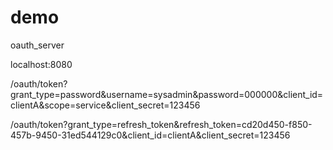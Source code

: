 # demo
oauth_server


localhost:8080

/oauth/token?grant_type=password&username=sysadmin&password=000000&client_id=clientA&scope=service&client_secret=123456

/oauth/token?grant_type=refresh_token&refresh_token=cd20d450-f850-457b-9450-31ed544129c0&client_id=clientA&client_secret=123456
